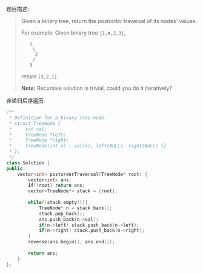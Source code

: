 题目描述:

> Given a binary tree, return the *postorder* traversal of its nodes' values.
>
> For example:
> Given binary tree `{1,#,2,3}`,
>
> ```
>    1
>     \
>      2
>     /
>    3
>
> ```
>
> return `[3,2,1]`.
>
> **Note:** Recursive solution is trivial, could you do it iteratively?

非递归后序遍历.

```c++
/**
 * Definition for a binary tree node.
 * struct TreeNode {
 *     int val;
 *     TreeNode *left;
 *     TreeNode *right;
 *     TreeNode(int x) : val(x), left(NULL), right(NULL) {}
 * };
 */
class Solution {
public:
    vector<int> postorderTraversal(TreeNode* root) {
        vector<int> ans;
        if(!root) return ans;
        vector<TreeNode*> stack = {root};
        
        while(!stack.empty()){
            TreeNode* n = stack.back();
            stack.pop_back();
            ans.push_back(n->val);
            if(n->left) stack.push_back(n->left);
            if(n->right) stack.push_back(n->right);
        }
        reverse(ans.begin(), ans.end());
        
        return ans;
    }
};
```

